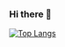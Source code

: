 ### Hi there 👋

[![Top Langs](https://github-readme-stats-git-masterrstaa-rickstaa.vercel.app/api/top-langs/?username=buchananja)](https://github.com/buchananja/github-readme-stats)
